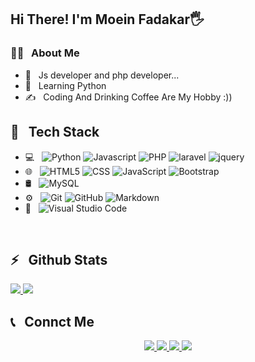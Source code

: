 <h2>Hi There! I'm Moein Fadakar🖐</h2>

<h3>👨‍💻 &nbsp; About Me</h3>

- 🤔 &nbsp; Js developer and php developer...
- 🌱 &nbsp; Learning Python
- ✍️ &nbsp; Coding And Drinking Coffee Are My Hobby :))

<h2>🔧 &nbsp; Tech Stack</h2>

- 💻 &nbsp;
  ![Python](https://img.shields.io/badge/-Python-333333?style=flat&logo=python)
  ![Javascript](https://img.shields.io/badge/-Javascript-333333?style=flat&logo=Javascript&logoColor=007396)
  ![PHP](https://img.shields.io/badge/PHP-lightblue?style=flat&logo=php)
  ![laravel](https://img.shields.io/badge/laravel-red?style=flat&logo=laravel)
  ![jquery](https://img.shields.io/badge/jquery-lightgray?style=flat&logo=jquery)
- 🌐 &nbsp;
  ![HTML5](https://img.shields.io/badge/-HTML5-333333?style=flat&logo=HTML5)
  ![CSS](https://img.shields.io/badge/-CSS-333333?style=flat&logo=CSS3&logoColor=1572B6)
  ![JavaScript](https://img.shields.io/badge/-JavaScript-333333?style=flat&logo=javascript)
  ![Bootstrap](https://img.shields.io/badge/-Bootstrap-333333?style=flat&logo=bootstrap&logoColor=563D7C)
- 🛢 &nbsp;
  ![MySQL](https://img.shields.io/badge/-MySQL-333333?style=flat&logo=mysql)
- ⚙️ &nbsp;
  ![Git](https://img.shields.io/badge/-Git-333333?style=flat&logo=git)
  ![GitHub](https://img.shields.io/badge/-GitHub-333333?style=flat&logo=github)
  ![Markdown](https://img.shields.io/badge/-Markdown-333333?style=flat&logo=markdown)
- 🔧 &nbsp;
  ![Visual Studio Code](https://img.shields.io/badge/-Visual%20Studio%20Code-333333?style=flat&logo=visual-studio-code&logoColor=007ACC)

<br />

<h2>⚡️ &nbsp; Github Stats</h2>

<a href="https://github.com/moeinfadakar">
  <img src="https://github-readme-stats.vercel.app/api?username=moeinfadakar&show_icons=true&theme=radical" />
  <img src="https://github-readme-stats.vercel.app/api/top-langs/?username=moeinfadakar" />
</a>

<h2>📞 &nbsp; Connct Me </h2>

<p align="center">
  <a href="https://moeinfadakar.ir/">
    <img src="https://img.shields.io/badge/Website-www.moeinfadakar.ir-blue?style=flat&logo=google-chrome" />
  </a>
  <a href="https://instagram.com/moeinfdkr/">
    <img src="https://img.shields.io/badge/Instagram-moeinfdkr?style=flat&logo=instagram" />
  </a>
  <a href="https://t.me/Moein23445">
    <img src="https://img.shields.io/badge/Telegram-@Moein23445?style=flat&logo=telegram" />
  </a>
  <a href="linkedin.com/in/moein-fadakar-974327293">
    <img src="https://img.shields.io/badge/linkdin-moein-fadakar-blue?style=flat&logo=linkdin" />
  </a>
</p>

<br />


